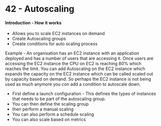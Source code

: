 # 42 - Autoscaling

#### Introduction - How it works

* Allows you to scale EC2 instances on demand
* Create Autoscaling groups
* Create conditions for auto scaling process

Example - An organisation has an EC2 instance with an application deployed and has a number of users that are accessing it. Once users are accessing the EC2 instance the CPU on EC2 is reaching 80% which reaches the limit. You can add Autoscaling on the EC2 instance which expands the capacity on the EC2 instance which can be called scaled out by capacity based on demand. So perhaps the EC2 instance is not being used as much anymore you con add a condition to autoscale down.  

* First define a launch configuration - This defines the types of instances that needs to  be part of the autoscaling group. 
* You can then define the scaling group
* then perform a manual scaling
* You can also perform a schedule scaling 
* You can also scale based on metrics





